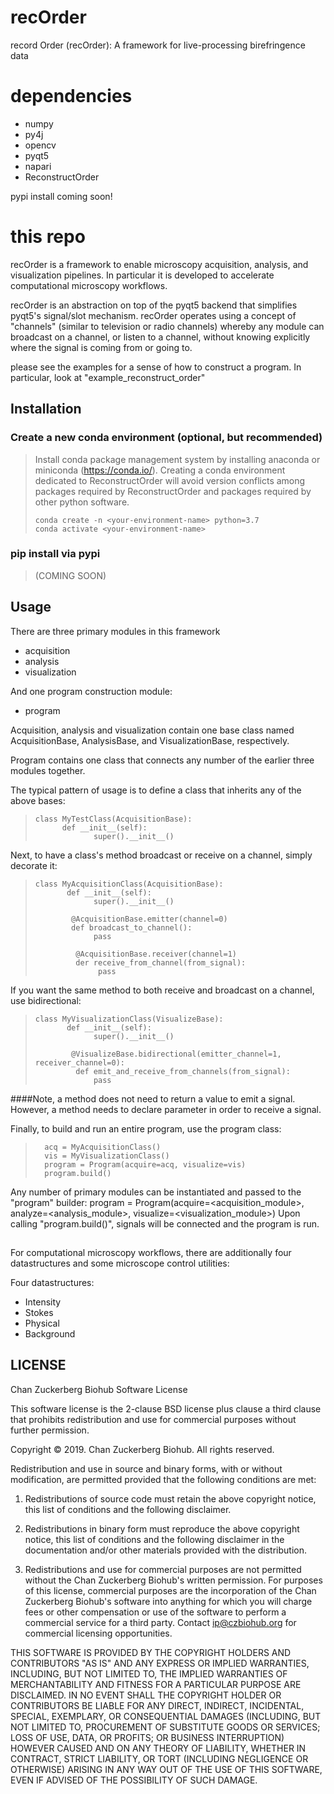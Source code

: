 # recOrder

record Order (recOrder): A framework for live-processing birefringence data 

# dependencies
* numpy
* py4j
* opencv
* pyqt5
* napari
* ReconstructOrder

pypi install coming soon!

# this repo
recOrder is a framework to enable microscopy acquisition, analysis, and visualization pipelines.  In particular
it is developed to accelerate computational microscopy workflows.

recOrder is an abstraction on top of the pyqt5 backend that simplifies pyqt5's signal/slot mechanism.  recOrder operates
using a concept of "channels" (similar to television or radio channels) whereby any module can broadcast on a channel,
or listen to a channel, without knowing explicitly where the signal is coming from or going to.

please see the examples for a sense of how to construct a program.
In particular, look at "example_reconstruct_order"

## Installation

### Create a new conda environment (optional, but recommended)
>Install conda package management system by installing anaconda or miniconda (https://conda.io/). 
>Creating a conda environment dedicated to ReconstructOrder will avoid version conflicts among packages required by ReconstructOrder and packages required by other python software.
>
>```buildoutcfg
>conda create -n <your-environment-name> python=3.7
>conda activate <your-environment-name>
>```
### pip install via pypi
> (COMING SOON)

## Usage
There are three primary modules in this framework
- acquisition
- analysis
- visualization

And one program construction module:
- program

Acquisition, analysis and visualization contain one base class named AcquisitionBase, AnalysisBase, and VisualizationBase, respectively.

Program contains one class that connects any number of the earlier three modules together.

The typical pattern of usage is to define a class that inherits any of the above bases:

>   ```buildoutcfg
>   class MyTestClass(AcquisitionBase):
>         def __init__(self):
>                super().__init__()
>   ```

Next, to have a class's method broadcast or receive on a channel, simply decorate it:

>   ```buildoutcfg
>   class MyAcquisitionClass(AcquisitionBase):
>          def __init__(self):
>                super().__init__()
>
>           @AcquisitionBase.emitter(channel=0)
>           def broadcast_to_channel():
>                pass
>
>            @AcquisitionBase.receiver(channel=1)
>            der receive_from_channel(from_signal):
>                 pass
>
>   ```

If you want the same method to both receive and broadcast on a channel, use bidirectional:

>   ```buildoutcfg
>   class MyVisualizationClass(VisualizeBase):
>          def __init__(self):
>                super().__init__()
>
>           @VisualizeBase.bidirectional(emitter_channel=1, receiver_channel=0):
>            def emit_and_receive_from_channels(from_signal):
>                pass
>
>   ```

####Note, a method does not need to return a value to emit a signal.  However, a method needs to declare parameter in order to receive a signal.

Finally, to build and run an entire program, use the program class:

>   ```buildoutcfg
>     acq = MyAcquisitionClass()
>     vis = MyVisualizationClass()
>     program = Program(acquire=acq, visualize=vis)
>     program.build()
>   ```

Any number of primary modules can be instantiated and passed to the "program" builder:
program = Program(acquire=<acquisition_module>, analyze=<analysis_module>, visualize=<visualization_module>)
Upon calling "program.build()", signals will be connected and the program is run.


##
For computational microscopy workflows, there are additionally four datastructures and some microscope control utilities:

Four datastructures:
- Intensity
- Stokes
- Physical
- Background

## LICENSE

Chan Zuckerberg Biohub Software License

This software license is the 2-clause BSD license plus clause a third clause
that prohibits redistribution and use for commercial purposes without further
permission.

Copyright © 2019. Chan Zuckerberg Biohub.
All rights reserved.

Redistribution and use in source and binary forms, with or without
modification, are permitted provided that the following conditions are met:

1.	Redistributions of source code must retain the above copyright notice,
this list of conditions and the following disclaimer.

2.	Redistributions in binary form must reproduce the above copyright notice,
this list of conditions and the following disclaimer in the documentation
and/or other materials provided with the distribution.

3.	Redistributions and use for commercial purposes are not permitted without
the Chan Zuckerberg Biohub's written permission. For purposes of this license,
commercial purposes are the incorporation of the Chan Zuckerberg Biohub's
software into anything for which you will charge fees or other compensation or
use of the software to perform a commercial service for a third party.
Contact ip@czbiohub.org for commercial licensing opportunities.

THIS SOFTWARE IS PROVIDED BY THE COPYRIGHT HOLDERS AND CONTRIBUTORS "AS IS"
AND ANY EXPRESS OR IMPLIED WARRANTIES, INCLUDING, BUT NOT LIMITED TO, THE
IMPLIED WARRANTIES OF MERCHANTABILITY AND FITNESS FOR A PARTICULAR PURPOSE ARE
DISCLAIMED. IN NO EVENT SHALL THE COPYRIGHT HOLDER OR CONTRIBUTORS BE LIABLE
FOR ANY DIRECT, INDIRECT, INCIDENTAL, SPECIAL, EXEMPLARY, OR CONSEQUENTIAL
DAMAGES (INCLUDING, BUT NOT LIMITED TO, PROCUREMENT OF SUBSTITUTE GOODS OR
SERVICES; LOSS OF USE, DATA, OR PROFITS; OR BUSINESS INTERRUPTION) HOWEVER
CAUSED AND ON ANY THEORY OF LIABILITY, WHETHER IN CONTRACT, STRICT LIABILITY,
OR TORT (INCLUDING NEGLIGENCE OR OTHERWISE) ARISING IN ANY WAY OUT OF THE USE
OF THIS SOFTWARE, EVEN IF ADVISED OF THE POSSIBILITY OF SUCH DAMAGE.